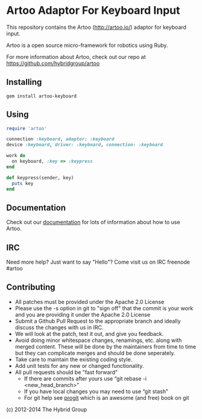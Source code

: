 # Artoo Adaptor For Keyboard Input

This repository contains the Artoo (http://artoo.io/) adaptor for keyboard input.

Artoo is a open source micro-framework for robotics using Ruby.

For more information about Artoo, check out our repo at https://github.com/hybridgroup/artoo

## Installing

```
gem install artoo-keyboard
```

## Using

```ruby
require 'artoo'

connection :keyboard, adaptor: :keyboard
device :keyboard, driver: :keyboard, connection: :keyboard

work do
  on keyboard, :key => :keypress
end

def keypress(sender, key)
  puts key
end
```

## Documentation

Check out our [documentation](http://artoo.io/documentation/) for lots of information about how to use Artoo.

## IRC

Need more help? Just want to say "Hello"? Come visit us on IRC freenode #artoo

## Contributing

* All patches must be provided under the Apache 2.0 License
* Please use the -s option in git to "sign off" that the commit is your work and you are providing it under the Apache 2.0 License
* Submit a Github Pull Request to the appropriate branch and ideally discuss the changes with us in IRC.
* We will look at the patch, test it out, and give you feedback.
* Avoid doing minor whitespace changes, renamings, etc. along with merged content. These will be done by the maintainers from time to time but they can complicate merges and should be done seperately.
* Take care to maintain the existing coding style.
* Add unit tests for any new or changed functionality.
* All pull requests should be "fast forward"
  * If there are commits after yours use “git rebase -i <new_head_branch>”
  * If you have local changes you may need to use “git stash”
  * For git help see [progit](http://git-scm.com/book) which is an awesome (and free) book on git


(c) 2012-2014 The Hybrid Group
